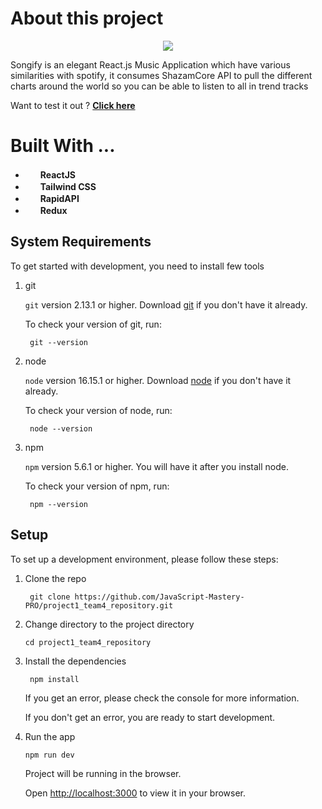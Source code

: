 # About this project
<p align="center">
<img src="https://user-images.githubusercontent.com/73201973/194348979-74ed0391-f017-467e-b8cd-b24c8139b61d.PNG" />
</p>

Songify is an elegant React.js Music Application which have various similarities with spotify, it consumes ShazamCore API to pull the different charts around the world 
so you can be able to listen to all in trend tracks

Want to test it out ? <a href="https://sd-lyriks.netlify.app/"><b>Click here</b></a>

# Built With ...
* <img src="https://user-images.githubusercontent.com/73201973/194350759-c7f3f12a-71cf-475e-8b6a-7087a64aef6c.png" width="16" height="16" />&nbsp; <b>ReactJS</b>
* <img src="https://user-images.githubusercontent.com/73201973/194351241-892eb2a0-bcf9-470f-98d1-8251680b5130.png" width="16" height="16" />&nbsp; <b>Tailwind CSS</b>
* <img src="https://user-images.githubusercontent.com/73201973/194351717-7863b7a3-32a3-47d2-82b4-896a09944d29.jpg" width="16" height="16" />&nbsp; <b>RapidAPI</b>
* <img src="https://user-images.githubusercontent.com/73201973/194351292-e3b834c8-41af-45fb-8d1a-d500373823a6.png" width="16" height="16" />&nbsp; <b>Redux</b>

## System Requirements

To get started with development, you need to install few tools

1. git 
   
   `git` version 2.13.1 or higher. Download [git](https://git-scm.com/downloads) if you don't have it already.

   To check your version of git, run:

   ```shell
    git --version
   ```

2. node 
   
   `node` version 16.15.1 or higher. Download [node](https://nodejs.org/en/download/) if you don't have it already.

   To check your version of node, run:

   ```shell
    node --version
   ```

3. npm
  
   `npm` version 5.6.1 or higher. You will have it after you install node.

   To check your version of npm, run:

   ```shell
    npm --version
   ```

## Setup

To set up a development environment, please follow these steps:

1. Clone the repo

   ```shell
    git clone https://github.com/JavaScript-Mastery-PRO/project1_team4_repository.git
   ```

2. Change directory to the project directory

    ```shell
    cd project1_team4_repository
    ```

3. Install the dependencies
   
    ```shell
     npm install
    ```

    If you get an error, please check the console for more information.

    If you don't get an error, you are ready to start development.

4. Run the app
   
    ```shell
    npm run dev
    ```

    Project will be running in the browser.

    Open [http://localhost:3000](http://localhost:3000) to view it in your browser.

